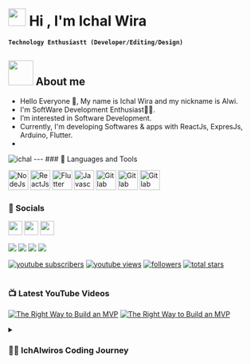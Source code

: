 # <img src="https://media.giphy.com/media/hvRJCLFzcasrR4ia7z/giphy.gif" width="35"> Hi , I'm Ichal Wira

**`Technology Enthusiastt (Developer/Editing/Design)`**

## <img src = "https://user-images.githubusercontent.com/63050133/156777293-72a6e681-2582-4a9d-ad92-09d1181d47c7.gif" width = 50px height = 50px>  About me 


- Hello Everyone 👋, My name is Ichal Wira and my nickname is Alwi.<br>
- I'm SoftWare Development Enthusiast👨‍💻.<br>
- I’m interested in Software Development.<br>
- Currently, I'm developing Softwares & apps with ReactJs, ExpresJs, Arduino, Flutter.<br>
- 
<img src="https://komarev.com/ghpvc/?username=IchAlwiros&label=Profile%20views&color=ffee32&style=plastic" alt="ichal" /> 
---
### 🧰 Languages and Tools

<p align="left">
<a href="https://nodejs.org/en/" target="_blank" rel="noreferrer"><img src="https://user-images.githubusercontent.com/69945382/205526153-cf5986fc-7b78-4993-94b9-46bde9e95071.png" width="40" height="40" alt="NodeJs" /></a>
<a href="https://reactjs.org/" target="_blank" rel="noreferrer"><img src="https://user-images.githubusercontent.com/69945382/205526560-faa138b6-fe90-4543-8520-a06afc752e70.png" width="40" height="40" alt="ReactJs" /></a>
<a href="https://flutter.dev/" target="_blank" rel="noreferrer"><img src="https://user-images.githubusercontent.com/69945382/205526715-280a2593-d4d7-498d-b6ce-594572de39ff.png" width="40" height="40" alt="Flutter" /></a>
<a href="https://devdocs.io/javascript/" target="_blank" rel="noreferrer"><img src="https://user-images.githubusercontent.com/69945382/205528035-22eb4418-1fca-495a-9ae6-9ba5e8c7ba66.png" width="40" height="40" alt="Javascript" /></a>
<a href="https://gitlab.com/IchAlwiros/" target="_blank" rel="noreferrer"><img src="https://user-images.githubusercontent.com/69945382/211691668-fdb6a80c-3ce7-4726-a46c-b1758efb94ec.png" width="40" height="40" alt="Gitlab" /></a>
<a href="https://www.w3schools.com/html/" target="_blank" rel="noreferrer"><img src="https://user-images.githubusercontent.com/69945382/211691862-476e853d-ba54-425d-bcc9-b9c8795bfc4e.png" width="40" height="40" alt="Gitlab" /></a>
<a href="https://www.w3schools.com/css/" target="_blank" rel="noreferrer"><img src="https://user-images.githubusercontent.com/69945382/211692165-5fc256e0-3595-471a-a46a-fdf7ab0df6eb.png" width="40" height="40" alt="Gitlab" /></a>
</p>

### 👋 Socials

<p align="left"> 
<a href="https://www.instagram.com/ichalwira/" target="_blank" rel="noreferrer"><img src="https://raw.githubusercontent.com/danielcranney/readme-generator/main/public/icons/socials/instagram.svg" width="28" height="28" /></a>
<!-- <a href="https://www.youtube.com/c/ProgrammingWithFlexZ" target="_blank" rel="noreferrer"><img src="https://raw.githubusercontent.com/danielcranney/readme-generator/main/public/icons/socials/youtube.svg" width="28" height="28" /></a> -->
<a href="https://znap.link/IchAlwiros" target="_blank" rel="noreferrer"><img src="https://uploads-ssl.webflow.com/6026bc921eff07d61a132750/602843b7b4409e5ea0cbcc1c_social-logo-2.png" width="28" height="28" /></a>
<a href="https://github.com/IchalAlwiros" target="_blank" rel="noreferrer"><img src="https://user-images.githubusercontent.com/69945382/205527399-340008a9-f1e6-49b8-8ebb-59f2a1e21982.png" width="28" height="28" /></a>
</p>
<div> 
  <a href="#" target="_blank"><img src="https://img.shields.io/badge/YouTube-FF0000?style=for-the-badge&logo=youtube&logoColor=white" target="_blank"></a>
  <a href="https://www.instagram.com/alwiros.id/" target="_blank"><img src="https://img.shields.io/badge/-Instagram-%23E4405F?style=for-the-badge&logo=instagram&logoColor=white" target="_blank"></a>
  <a href = "mailto:ichalwiradev@gmail.com"><img src="https://img.shields.io/badge/-Gmail-%23333?style=for-the-badge&logo=gmail&logoColor=white" target="_blank"></a>
  <a href="https://www.linkedin.com/in/ichal-wira-sukmana-27a3381b4/" target="_blank"><img src="https://img.shields.io/badge/-LinkedIn-%230077B5?style=for-the-badge&logo=linkedin&logoColor=white" target="_blank"></a> 

  <p align="left">
      <a href="https://www.youtube.com/@ichalwiros?sub_confirmation=1">
         <img alt="youtube subscribers" title="Subscribe to my YouTube channel" src="https://custom-icon-badges.demolab.com/youtube/channel/subscribers/UC3U11IlT0uU7lWEr33m_2Ng?color=%23E05D44&label=SUBSCRIBE&logo=video&logoColor=white&style=for-the-badge&labelColor=CE4630"/></a> 
      <a href="https://www.youtube.com/@ichalwiros">
         <img alt="youtube views" title="YouTube views" src="https://custom-icon-badges.demolab.com/youtube/channel/views/UC3U11IlT0uU7lWEr33m_2Ng?color=%23E1AD0E&logo=eye&logoColor=white&style=for-the-badge&labelColor=C79600"/></a> 
      <a href="https://github.com/IchalAlwiros?tab=followers">
         <img alt="followers" title="Follow me on Github" src="https://custom-icon-badges.demolab.com/github/followers/IchalAlwiros?color=236ad3&labelColor=1155ba&style=for-the-badge&logo=person-add&label=Follow&logoColor=white"/></a>
      <a href="https://github.com/IchalAlwiros?tab=repositories&sort=stargazers">
         <img alt="total stars" title="Total stars on GitHub" src="https://custom-icon-badges.demolab.com/github/stars/IchalAlwiros?color=55960c&style=for-the-badge&labelColor=488207&logo=star"/></a>
   </p>
   
#

### 📺 Latest YouTube Videos

<!-- BEGIN YOUTUBE-CARDS -->
[![The Right Way to Build an MVP](https://ytcards.demolab.com/?id=dKf9TwhNPpQ&title=Membuat+REST+API+dengan+Node+JS&lang=en&timestamp=1671555624&background_color=%230d1117&title_color=%23ffffff&stats_color=%23dedede&width=250&duration=1980 "Intro | Membuat REST API dengan Node JS")](https://www.youtube.com/watch?v=dKf9TwhNPpQ&list=PLotgmQFb4qNstBh6TXfVnnruI7c-Ds67d&ab_channel=IchAlwiros)
[![The Right Way to Build an MVP](https://ytcards.demolab.com/?id=4e8pZiYsVbo&title=BASIC+CRUD+|+Membuat+REST+API+dengan+Node+JS+&Mysql&lang=en&timestamp=1671555624&background_color=%230d1117&title_color=%23ffffff&stats_color=%23dedede&width=250&duration=2220 "Basic CRUD | Membuat REST API dengan Node Js + Mysql")](https://www.youtube.com/watch?v=4e8pZiYsVbo&list=PLotgmQFb4qNstBh6TXfVnnruI7c-Ds67d&index=2&ab_channel=IchAlwiros)

<details>
 <summary><h3>👨‍💻 IchAlwiros Coding Journey</h3></summary>
   I started my coding journey as a naive computer science student with a passion to learn everything I could about this programming world - code, unix, linux, theory. And all the while, teaching myself iOS development with a dream to build my own app, but that soon got overshadowed by my desire to excel in Java. A desire that landed me a full-stack software engineering job upon graduation. However, I had another desire I had been pursuing throughout this time - YouTube content creation. I eventually ended up quitting my software engineering job to pursue YouTube full-time, and that has been my focus ever since. But there's something that's always bothered me about my journey - abandoning my dream of building my own app to pursue the safe route, a job. Now I've already taken the leap away from that safety net into this uncomfortable, unexplored world that it being a creator. And it worked out, but again, it became comfortable. It's easier to create a video than go out on a ledge and build my own product. I do have to eat, at the end of the day, but I think it's time. It's time to get uncomfortable again. I have a burning desire to get back on the horse, and fulfill that dream younger me had of building my own app, my own product. And in order to do that, I'll be implmementing a few measures to streamline my YouTube content to focus more time on fulfilling that dream - a dream that I'll be ready to tackle in 2023 due to the measure I'm putting in place now until the end of 2022. Don't wait up, because I'm coming.


</div>
